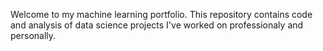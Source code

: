 Welcome to my machine learning portfolio. This repository contains code and analysis of data science projects I've worked on professionaly and personally.
